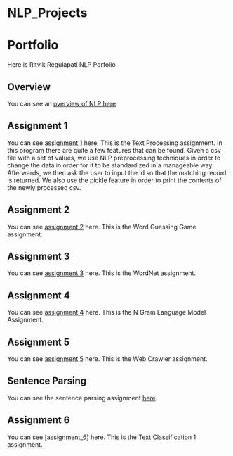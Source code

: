 # NLP_Projects

# Portfolio
Here is Ritvik Regulapati NLP Porfolio

## Overview
You can see an [overview of NLP here](Overview_of_NLP.pdf)

## Assignment 1
You can see [assignment 1](Assignment1_rrr180003) here. This is the Text Processing assignment. In this program there are quite a few features that can be found. Given a csv file with a set of values, we use NLP preprocessing techniques in order to change the data in order for it to be standardized in a manageable way. Afterwards, we then ask the user
to input the id so that the matching record is returned. We also use the pickle feature in order to print the contents of the newly processed csv.

## Assignment 2
You can see [assignment 2](Assignment2_rrr180003) here. This is the Word Guessing Game assignment.

## Assignment 3
You can see [assignment 3](Assignment3_rrr180003) here. This is the WordNet assignment.

## Assignment 4
You can see [assignment 4](Assignment4_rrr180003) here. This is the N Gram Language Model Assignment.

## Assignment 5
You can see [assignment 5](Assignment5_rrr180003) here. This is the Web Crawler assignment.

## Sentence Parsing
You can see the sentence parsing assignment [here](Sentence_Parsing_Assignment.pdf). 

## Assignment 6
You can see [assignment_6] here. This is the Text Classification 1 assignment.
